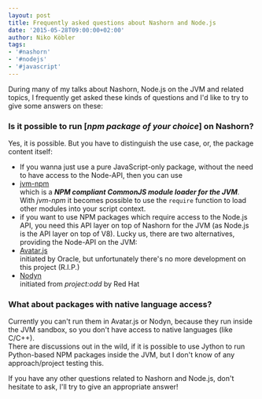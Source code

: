 ```yaml
---
layout: post
title: Frequently asked questions about Nashorn and Node.js
date: '2015-05-28T09:00:00+02:00'
author: Niko Köbler
tags:
- '#nashorn'
- '#nodejs'
- '#javascript'
---
```


During many of my talks about Nashorn, Node.js on the JVM and related topics, I frequently get asked these kinds of questions and I'd like to try to give some answers on these:

### Is it possible to run [_npm package of your choice_] on Nashorn?

Yes, it is possible. But you have to distinguish the use case, or, the package content itself:

- If you wanna just use a pure JavaScript-only package, without the need to have access to the Node-API, then you can use
 - [jvm-npm](https://github.com/nodyn/jvm-npm)  
 which is a ***NPM compliant CommonJS module loader for the JVM***. With _jvm-npm_ it becomes possible to use the `require` function to load other modules into your script context.
- if you want to use NPM packages which require access to the Node.js API, you need this API layer on top of Nashorn for the JVM (as Node.js is the API layer on top of V8). Lucky us, there are two alternatives, providing the Node-API on the JVM:
 - [Avatar.js](https://avatar-js.java.net)  
 initiated by Oracle, but unfortunately there's no more development on this project (R.I.P.)
 - [Nodyn](http://nodyn.io)  
 initiated from _project:odd_ by Red Hat


### What about packages with native language access?

Currently you can't run them in Avatar.js or Nodyn, because they run inside the JVM sandbox, so you don't have access to native languages (like C/C++).  
There are discussions out in the wild, if it is possible to use Jython to run Python-based NPM packages inside the JVM, but I don't know of any approach/project testing this.


If you have any other questions related to Nashorn and Node.js, don't hesitate to ask, I'll try to give an appropriate answer!
